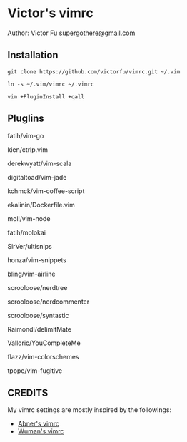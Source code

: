 Victor's vimrc
=============

Author: Victor Fu <supergothere@gmail.com>

Installation
------------

```
git clone https://github.com/victorfu/vimrc.git ~/.vim
```

```
ln -s ~/.vim/vimrc ~/.vimrc
```

```
vim +PluginInstall +qall
```

Pluglins
------------
fatih/vim-go

kien/ctrlp.vim

derekwyatt/vim-scala

digitaltoad/vim-jade

kchmck/vim-coffee-script

ekalinin/Dockerfile.vim

moll/vim-node

fatih/molokai

SirVer/ultisnips

honza/vim-snippets

bling/vim-airline

scrooloose/nerdtree

scrooloose/nerdcommenter

scrooloose/syntastic

Raimondi/delimitMate

Valloric/YouCompleteMe

flazz/vim-colorschemes

tpope/vim-fugitive


CREDITS
-------

My vimrc settings are mostly inspired by the followings:
+ [Abner's vimrc](https://github.com/houjunchen/vimrc.git)
+ [Wuman's vimrc](https://github.com/wuman/vimrc.git)
